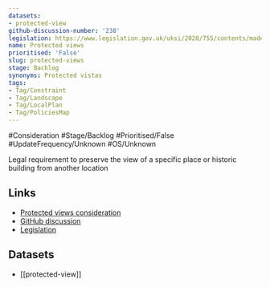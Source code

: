 ```yaml
---
datasets:
- protected-view
github-discussion-number: '238'
legislation: https://www.legislation.gov.uk/uksi/2020/755/contents/made
name: Protected views
prioritised: 'False'
slug: protected-views
stage: Backlog
synonyms: Protected vistas
tags:
- Tag/Constraint
- Tag/Landscape
- Tag/LocalPlan
- Tag/PoliciesMap
---
```


#Consideration #Stage/Backlog #Prioritised/False #UpdateFrequency/Unknown #OS/Unknown

Legal requirement to preserve the view of a specific place or historic building from another location

## Links

* [Protected views consideration](https://design.planning.data.gov.uk/planning-consideration/protected-views)
* [GitHub discussion](https://github.com/digital-land/data-standards-backlog/discussions/238)
* [Legislation](https://www.legislation.gov.uk/uksi/2020/755/contents/made)

## Datasets

* [[protected-view]]